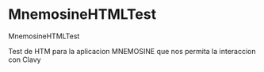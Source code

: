 # MnemosineHTMLTest
MnemosineHTMLTest


Test de HTM para la aplicacion MNEMOSINE que nos permita la interaccion con Clavy